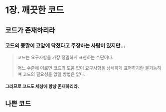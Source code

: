 # 1장. 깨끗한 코드

## 코드가 존재하리라

### 코드의 종말이 코앞에 닥쳤다고 주장하는 사람이 있지만...

> 코드는 요구사항을 가장 정밀하게 표현하는 수단이다.
> 
> 어느 수준에 이르면 코드의 도움 없이 요구사항을 상세하게 표현하기란 불가능하며 코드의 필요성을 없앨 방법은 없다.

#### 그러므로 코드도 세상에 항상 존재하리라.

## 나쁜 코드

